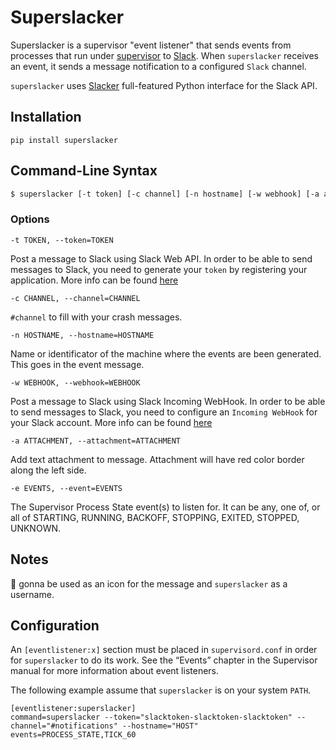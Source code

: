 # Superslacker

Superslacker is a supervisor "event listener" that sends events from processes that run under [supervisor](http://supervisord.org) to [Slack](https://slack.com). When `superslacker` receives an event, it sends a message notification to a configured `Slack` channel.

`superslacker` uses [Slacker](https://github.com/os/slacker) full-featured Python interface for the Slack API.

## Installation

```
pip install superslacker
```

## Command-Line Syntax

```bash
$ superslacker [-t token] [-c channel] [-n hostname] [-w webhook] [-a attachment] [-e events]
```

### Options

```-t TOKEN, --token=TOKEN```

Post a message to Slack using Slack Web API. In order to be able to send messages to Slack, you need to generate your `token` by registering your application. More info can be found [here](https://api.slack.com/web)

```-c CHANNEL, --channel=CHANNEL```

`#channel` to fill with your crash messages.

```-n HOSTNAME, --hostname=HOSTNAME```

Name or identificator of the machine where the events are been generated. This goes in the event message.

```-w WEBHOOK, --webhook=WEBHOOK```

Post a message to Slack using Slack Incoming WebHook. In order to be able to send messages to Slack, you need to configure an `Incoming WebHook` for your Slack account. More info can be found [here](https://api.slack.com/incoming-webhooks)

```-a ATTACHMENT, --attachment=ATTACHMENT```

Add text attachment to message. Attachment will have red color border along the left side.

```-e EVENTS, --event=EVENTS```

The Supervisor Process State event(s) to listen for. It can be any, one of, or all of
STARTING, RUNNING, BACKOFF, STOPPING, EXITED, STOPPED, UNKNOWN.

## Notes

:ghost: gonna be used as an icon for the message and `superslacker` as a username. 


## Configuration
An `[eventlistener:x]` section must be placed in `supervisord.conf` in order for `superslacker` to do its work. See the “Events” chapter in the Supervisor manual for more information about event listeners.

The following example assume that `superslacker` is on your system `PATH`.


```
[eventlistener:superslacker]
command=superslacker --token="slacktoken-slacktoken-slacktoken" --channel="#notifications" --hostname="HOST"
events=PROCESS_STATE,TICK_60
```

